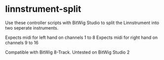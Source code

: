 # linnstrument-split

Use these controller scripts with BitWig Studio to split the Linnstrument into two seperate instruments.

Expects midi for left hand on channels 1 to 8
Expects midi for right hand on channels 9 to 16

Compatible with BitWig 8-Track. Untested on BitWig Studio 2
